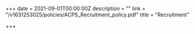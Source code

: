 +++
date = 2021-09-01T00:00:00Z
description = ""
link = "/v1631253025/policies/ACPS_Recruitment_policy.pdf"
title = "Recruitment"

+++
